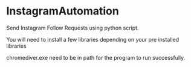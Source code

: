 # InstagramAutomation
Send Instagram Follow Requests using python script.

You will need to install a few libraries depending on your pre installed libraries

chromediver.exe need to be in path for the program to run successfully.
